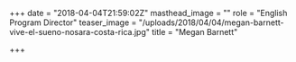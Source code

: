 +++
date = "2018-04-04T21:59:02Z"
masthead_image = ""
role = "English Program Director"
teaser_image = "/uploads/2018/04/04/megan-barnett-vive-el-sueno-nosara-costa-rica.jpg"
title = "Megan Barnett"

+++
